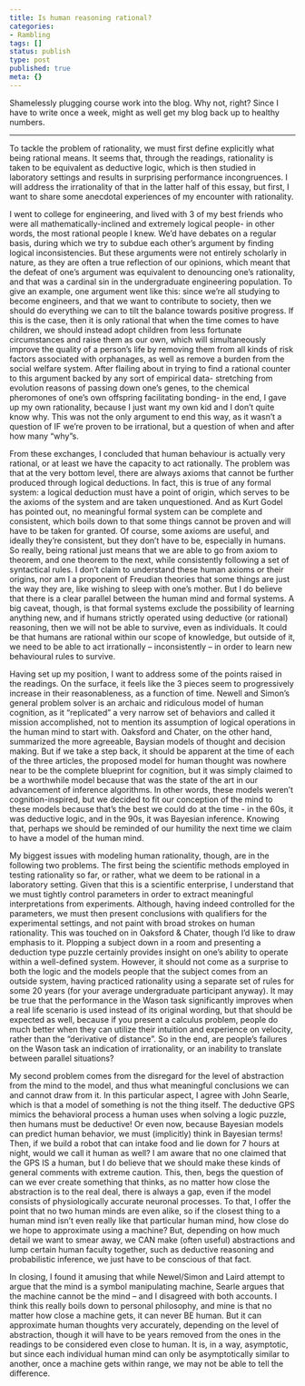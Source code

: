 ```yaml
---
title: Is human reasoning rational?
categories:
- Rambling
tags: []
status: publish
type: post
published: true
meta: {}
---
```


Shamelessly plugging course work into the blog. Why not, right? Since I have
to write once a week, might as well get my blog back up to healthy numbers.

* * *

To tackle the problem of rationality, we must first define explicitly what
being rational means. It seems that, through the readings, rationality is
taken to be equivalent as deductive logic, which is then studied in laboratory
settings and results in surprising performance incongruences. I will address
the irrationality of that in the latter half of this essay, but first, I want
to share some anecdotal experiences of my encounter with rationality.

I went to college for engineering, and lived with 3 of my best friends who
were all mathematically-inclined and extremely logical people- in other words,
the most rational people I knew. We’d have debates on a regular basis, during
which we try to subdue each other’s argument by finding logical
inconsistencies. But these arguments were not entirely scholarly in nature, as
they are often a true reflection of our opinions, which meant that the defeat
of one’s argument was equivalent to denouncing one’s rationality, and that was
a cardinal sin in the undergraduate engineering population. To give an
example, one argument went like this: since we’re all studying to become
engineers, and that we want to contribute to society, then we should do
everything we can to tilt the balance towards positive progress. If this is
the case, then it is only rational that when the time comes to have children,
we should instead adopt children from less fortunate circumstances and raise
them as our own, which will simultaneously improve the quality of a person’s
life by removing them from all kinds of risk factors associated with
orphanages, as well as remove a burden from the social welfare system. After
flailing about in trying to find a rational counter to this argument backed by
any sort of empirical data- stretching from evolution reasons of passing down
one’s genes, to the chemical pheromones of one’s own offspring facilitating
bonding- in the end, I gave up my own rationality, because I just want my own
kid and I don’t quite know why. This was not the only argument to end this
way, as it wasn’t a question of IF we’re proven to be irrational, but a
question of when and after how many “why”s.

From these exchanges, I concluded that human behaviour is actually very
rational, or at least we have the capacity to act rationally. The problem was
that at the very bottom level, there are always axioms that cannot be further
produced through logical deductions. In fact, this is true of any formal
system: a logical deduction must have a point of origin, which serves to be
the axioms of the system and are taken unquestioned. And as Kurt Godel has
pointed out, no meaningful formal system can be complete and consistent, which
boils down to that some things cannot be proven and will have to be taken for
granted. Of course, some axioms are useful, and ideally they’re consistent,
but they don’t have to be, especially in humans. So really, being rational
just means that we are able to go from axiom to theorem, and one theorem to
the next, while consistently following a set of syntactical rules. I don’t
claim to understand these human axioms or their origins, nor am I a proponent
of Freudian theories that some things are just the way they are, like wishing
to sleep with one’s mother. But I do believe that there is a clear parallel
between the human mind and formal systems. A big caveat, though, is that
formal systems exclude the possibility of learning anything new, and if humans
strictly operated using deductive (or rational) reasoning, then we will not be
able to survive, even as individuals. It could be that humans are rational
within our scope of knowledge, but outside of it, we need to be able to act
irrationally – inconsistently – in order to learn new behavioural rules to
survive.

Having set up my position, I want to address some of the points raised in the
readings. On the surface, it feels like the 3 pieces seem to progressively
increase in their reasonableness, as a function of time. Newell and Simon’s
general problem solver is an archaic and ridiculous model of human cognition,
as it “replicated” a very narrow set of behaviors and called it mission
accomplished, not to mention its assumption of logical operations in the human
mind to start with. Oaksford and Chater, on the other hand, summarized the
more agreeable, Baysian models of thought and decision making. But if we take
a step back, it should be apparent at the time of each of the three articles,
the proposed model for human thought was nowhere near to be the complete
blueprint for cognition, but it was simply claimed to be a worthwhile model
because that was the state of the art in our advancement of inference
algorithms. In other words, these models weren’t cognition-inspired, but we
decided to fit our conception of the mind to these models because that’s the
best we could do at the time - in the 60s, it was deductive logic, and in the
90s, it was Bayesian inference. Knowing that, perhaps we should be reminded of
our humility the next time we claim to have a model of the human mind.

My biggest issues with modeling human rationality, though, are in the
following two problems. The first being the scientific methods employed in
testing rationality so far, or rather, what we deem to be rational in a
laboratory setting. Given that this is a scientific enterprise, I understand
that we must tightly control parameters in order to extract meaningful
interpretations from experiments. Although, having indeed controlled for the
parameters, we must then present conclusions with qualifiers for the
experimental settings, and not paint with broad strokes on human rationality.
This was touched on in Oaksford & Chater, though I’d like to draw emphasis to
it. Plopping a subject down in a room and presenting a deduction type puzzle
certainly provides insight on one’s ability to operate within a well-defined
system. However, it should not come as a surprise to both the logic and the
models people that the subject comes from an outside system, having practiced
rationality using a separate set of rules for some 20 years (for your average
undergraduate participant anyway). It may be true that the performance in the
Wason task significantly improves when a real life scenario is used instead of
its original wording, but that should be expected as well, because if you
present a calculus problem, people do much better when they can utilize their
intuition and experience on velocity, rather than the “derivative of
distance”. So in the end, are people’s failures on the Wason task an
indication of irrationality, or an inability to translate between parallel
situations?

My second problem comes from the disregard for the level of abstraction from
the mind to the model, and thus what meaningful conclusions we can and cannot
draw from it. In this particular aspect, I agree with John Searle, which is
that a model of something is not the thing itself. The deductive GPS mimics
the behavioral process a human uses when solving a logic puzzle, then humans
must be deductive! Or even now, because Bayesian models can predict human
behavior, we must (implicitly) think in Bayesian terms! Then, if we build a
robot that can intake food and lie down for 7 hours at night, would we call it
human as well? I am aware that no one claimed that the GPS IS a human, but I
do believe that we should make these kinds of general comments with extreme
caution. This, then, begs the question of can we ever create something that
thinks, as no matter how close the abstraction is to the real deal, there is
always a gap, even if the model consists of physiologically accurate neuronal
processes. To that, I offer the point that no two human minds are even alike,
so if the closest thing to a human mind isn’t even really like that particular
human mind, how close do we hope to approximate using a machine? But,
depending on how much detail we want to smear away, we CAN make (often useful)
abstractions and lump certain human faculty together, such as deductive
reasoning and probabilistic inference, we just have to be conscious of that
fact.

In closing, I found it amusing that while Newel/Simon and Laird attempt to
argue that the mind is a symbol manipulating machine, Searle argues that the
machine cannot be the mind – and I disagreed with both accounts. I think this
really boils down to personal philosophy, and mine is that no matter how close
a machine gets, it can never BE human. But it can approximate human thoughts
very accurately, depending on the level of abstraction, though it will have to
be years removed from the ones in the readings to be considered even close to
human. It is, in a way, asymptotic, but since each individual human mind can
only be asymptotically similar to another, once a machine gets within range,
we may not be able to tell the difference.

